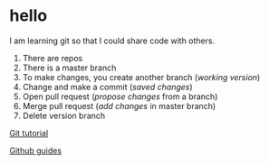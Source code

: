 # hello

I am learning git so that I could share code with others. 

1. There are repos 
2. There is a master branch
3. To make changes, you create another branch (_working version_)
4. Change and make a commit (_saved changes_)
5. Open pull request (_propose changes_ from a branch)
6. Merge pull request (_add changes_ in master branch)
7. Delete version branch 

[Git tutorial](https://try.github.io/levels/1/challenges/1) 

[Github guides](https://guides.github.com/)
